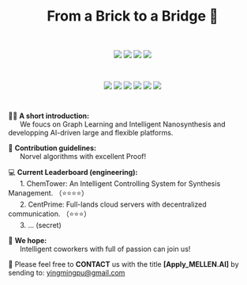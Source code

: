 <h1 align="center">From a Brick to a Bridge 💎</h1>

<br>
<p align="center">
<img align="center" src="https://img.shields.io/badge/GraphLearning-40%25-blue" />
<img align="center" src="https://img.shields.io/badge/Chemistry-30%25-green" />
<img align="center" src="https://img.shields.io/badge/ComputerVision-10%25-red" />
<img align="center" src="https://img.shields.io/badge/Engineering-20%25-purple" />
</p>
<br>
<p align="center">
<img align="center" src="https://img.shields.io/badge/Python->v3.6-skyblue.svg" />
<img align="center" src="https://img.shields.io/badge/Django-3.1.1-green.svg" />
<img align="center" src="https://img.shields.io/badge/Vue.js-3.1.0-deepgreen.svg" />
<img align="center" src="https://img.shields.io/badge/npm-all-red.svg" />
<img align="center" src="https://img.shields.io/badge/Webpack-5.71.0-blue.svg" />
<img align="center" src="https://img.shields.io/badge/NginX-1.23.3-gray.svg" />
</p>
<br>

🙋‍♀️ **A short introduction:** <br>
   &nbsp;&nbsp;&nbsp;&nbsp;&nbsp;&nbsp;We foucs on Graph Learning and Intelligent Nanosynthesis and developping AI-driven large and flexible platforms. 

   
🌈 **Contribution guidelines:** <br>
   &nbsp;&nbsp;&nbsp;&nbsp;&nbsp;&nbsp;Norvel algorithms with excellent Proof!


💻 **Current Leaderboard (engineering):** <br>
   &nbsp;&nbsp;&nbsp;&nbsp;&nbsp;&nbsp;1. ChemTower: An Intelligent Controlling System for Synthesis Management. （⭐️⭐️⭐️⭐️）<br>
   &nbsp;&nbsp;&nbsp;&nbsp;&nbsp;&nbsp;2. CentPrime: Full-lands cloud servers with decentralized communication. （⭐️⭐️⭐️）<br>
   &nbsp;&nbsp;&nbsp;&nbsp;&nbsp;&nbsp;3. ... (secret)
   
 
🧙 **We hope:** <br>
   &nbsp;&nbsp;&nbsp;&nbsp;&nbsp;&nbsp;Intelligent coworkers with full of passion can join us! 

📮 Please feel free to **CONTACT** us with the title **[Apply_MELLEN.AI]** by sending to: yingmingpu@gmail.com

<!--

**Here are some ideas to get you started:**

🙋‍♀️ A short introduction - what is your organization all about?
🌈 Contribution guidelines - how can the community get involved?
👩‍💻 Useful resources - where can the community find your docs? Is there anything else the community should know?
🍿 Fun facts - what does your team eat for breakfast?
🧙 Remember, you can do mighty things with the power of [Markdown](https://docs.github.com/github/writing-on-github/getting-started-with-writing-and-formatting-on-github/basic-writing-and-formatting-syntax)
-->
